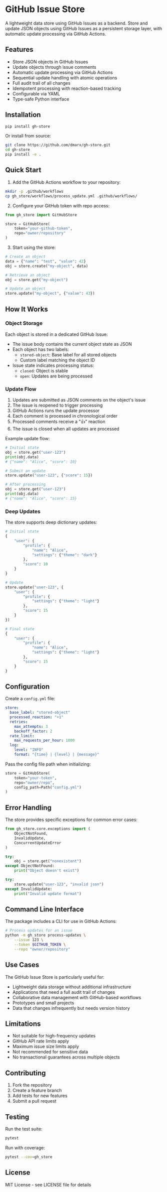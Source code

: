 # GitHub Issue Store

A lightweight data store using GitHub Issues as a backend. Store and update JSON objects using GitHub Issues as a persistent storage layer, with automatic update processing via GitHub Actions.

## Features

- Store JSON objects in GitHub Issues
- Update objects through issue comments
- Automatic update processing via GitHub Actions
- Sequential update handling with atomic operations
- Full audit trail of all changes
- Idempotent processing with reaction-based tracking
- Configurable via YAML
- Type-safe Python interface

## Installation

```bash
pip install gh-store
```

Or install from source:

```bash
git clone https://github.com/dmarx/gh-store.git
cd gh-store
pip install -e .
```

## Quick Start

1. Add the GitHub Actions workflow to your repository:

```bash
mkdir -p .github/workflows
cp gh_store/workflows/process_update.yml .github/workflows/
```

2. Configure your GitHub token with repo access:

```python
from gh_store import GitHubStore

store = GitHubStore(
    token="your-github-token",
    repo="owner/repository"
)
```

3. Start using the store:

```python
# Create an object
data = {"name": "test", "value": 42}
obj = store.create("my-object", data)

# Retrieve an object
obj = store.get("my-object")

# Update an object
store.update("my-object", {"value": 43})
```

## How It Works

### Object Storage

Each object is stored in a dedicated GitHub Issue:

- The issue body contains the current object state as JSON
- Each object has two labels:
  - `stored-object`: Base label for all stored objects
  - Custom label matching the object ID
- Issue state indicates processing status:
  - `closed`: Object is stable
  - `open`: Updates are being processed

### Update Flow

1. Updates are submitted as JSON comments on the object's issue
2. The issue is reopened to trigger processing
3. GitHub Actions runs the update processor
4. Each comment is processed in chronological order
5. Processed comments receive a "👍" reaction
6. The issue is closed when all updates are processed

Example update flow:

```python
# Initial state
obj = store.get("user-123")
print(obj.data)
# {"name": "Alice", "score": 10}

# Submit an update
store.update("user-123", {"score": 15})

# After processing
obj = store.get("user-123")
print(obj.data)
# {"name": "Alice", "score": 15}
```

### Deep Updates

The store supports deep dictionary updates:

```python
# Initial state
{
    "user": {
        "profile": {
            "name": "Alice",
            "settings": {"theme": "dark"}
        },
        "score": 10
    }
}

# Update
store.update("user-123", {
    "user": {
        "profile": {
            "settings": {"theme": "light"}
        },
        "score": 15
    }
})

# Final state
{
    "user": {
        "profile": {
            "name": "Alice",
            "settings": {"theme": "light"}
        },
        "score": 15
    }
}
```

## Configuration

Create a `config.yml` file:

```yaml
store:
  base_label: "stored-object"
  processed_reaction: "+1"
  retries:
    max_attempts: 3
    backoff_factor: 2
  rate_limit:
    max_requests_per_hour: 1000
  log:
    level: "INFO"
    format: "{time} | {level} | {message}"
```

Pass the config file path when initializing:

```python
store = GitHubStore(
    token="your-token",
    repo="owner/repo",
    config_path=Path("config.yml")
)
```

## Error Handling

The store provides specific exceptions for common error cases:

```python
from gh_store.core.exceptions import (
    ObjectNotFound,
    InvalidUpdate,
    ConcurrentUpdateError
)

try:
    obj = store.get("nonexistent")
except ObjectNotFound:
    print("Object doesn't exist")

try:
    store.update("user-123", "invalid json")
except InvalidUpdate:
    print("Invalid update format")
```

## Command Line Interface

The package includes a CLI for use in GitHub Actions:

```bash
# Process updates for an issue
python -m gh_store process-updates \
    --issue 123 \
    --token $GITHUB_TOKEN \
    --repo "owner/repository"
```

## Use Cases

The GitHub Issue Store is particularly useful for:

- Lightweight data storage without additional infrastructure
- Applications that need a full audit trail of changes
- Collaborative data management with GitHub-based workflows
- Prototypes and small projects
- Data that changes infrequently but needs version history

## Limitations

- Not suitable for high-frequency updates
- GitHub API rate limits apply
- Maximum issue size limits apply
- Not recommended for sensitive data
- No transactional guarantees across multiple objects

## Contributing

1. Fork the repository
2. Create a feature branch
3. Add tests for new features
4. Submit a pull request

## Testing

Run the test suite:

```bash
pytest
```

Run with coverage:

```bash
pytest --cov=gh_store
```

## License

MIT License - see LICENSE file for details
